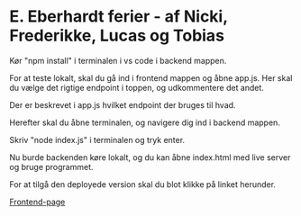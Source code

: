 # E. Eberhardt ferier - af Nicki, Frederikke, Lucas og Tobias

Kør "npm install" i terminalen i vs code i backend mappen.

For at teste lokalt, skal du gå ind i frontend mappen og åbne app.js. Her skal du vælge det rigtige endpoint i toppen, og udkommentere det andet.

Der er beskrevet i app.js hvilket endpoint der bruges til hvad.

Herefter skal du åbne terminalen, og navigere dig ind i backend mappen.

Skriv "node index.js" i terminalen og tryk enter.

Nu burde backenden køre lokalt, og du kan åbne index.html med live server og bruge programmet.

For at tilgå den deployede version skal du blot klikke på linket herunder.

[Frontend-page](https://tora0001.github.io/semesterprojekt-eeberhardt/frontend/)
